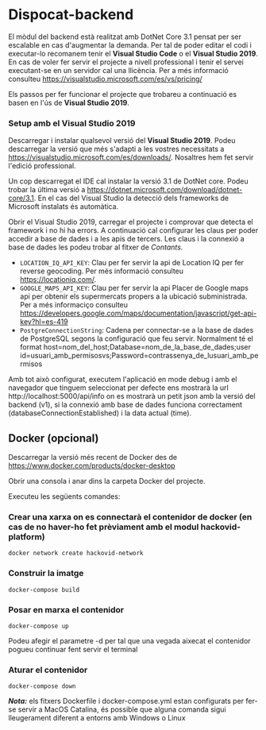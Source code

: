 # Dispocat-backend

El mòdul del backend està realitzat amb DotNet Core 3.1 pensat per ser escalable en cas d'augmentar la demanda. Per tal de poder editar el codi i executar-lo recomanem tenir el **Visual Studio Code** o el **Visual Studio 2019**. En cas de voler fer servir el projecte a nivell professional i tenir el servei executant-se en un servidor cal una llicència. Per a més informació consulteu https://visualstudio.microsoft.com/es/vs/pricing/

Els passos per fer funcionar el projecte que trobareu a continuació es basen en l'ús de **Visual Studio 2019**.

### Setup amb el Visual Studio 2019

Descarregar i instalar qualsevol versió del **Visual Studio 2019**. Podeu descarregar la versió que més s'adapti a les vostres necessitats a https://visualstudio.microsoft.com/es/downloads/. Nosaltres hem fet servir l'edició professional.

Un cop descarregat el IDE cal instalar la versió 3.1 de DotNet core. Podeu trobar la última versió a https://dotnet.microsoft.com/download/dotnet-core/3.1. En el cas del Visual Studio la detecció  dels frameworks de Microsoft instalats és automàtica.

Obrir el Visual Studio 2019, carregar el projecte i comprovar que detecta el framework i no hi ha errors. A continuació cal configurar les claus per poder accedir a base de dades i a les apis de tercers. Les claus i la connexió a base de dades les podeu trobar al fitxer de *Contants*.

* `LOCATION_IQ_API_KEY`: Clau per fer servir la api de Location IQ per fer reverse geocoding. Per més informació consulteu https://locationiq.com/. 
* `GOOGLE_MAPS_API_KEY`: Clau per fer servir la api Placer de Google maps api per obtenir els supermercats propers a la ubicació subministrada. Per a més informaciço consulteu https://developers.google.com/maps/documentation/javascript/get-api-key?hl=es-419  
* `PostgreConnectionString`: Cadena per connectar-se a la base de dades de PostgreSQL segons la configuració que feu servir. Normalment té el format host=nom_del_host;Database=nom_de_la_base_de_dades;user id=usuari_amb_permisosvs;Password=contrassenya_de_lusuari_amb_permisos

Amb tot això configurat, executem l'aplicació en mode debug i amb el navegador que tinguem seleccionat per defecte ens mostrarà la url http://localhost:5000/api/info on es mostrarà un petit json amb la versió del backend (v1), si la connexió amb base de dades funciona correctament (databaseConnectionEstablished) i la data actual (time).

## Docker (opcional)

Descarregar la versió més recent de Docker des de https://www.docker.com/products/docker-desktop

Obrir una consola i anar dins la carpeta Docker del projecte.

Executeu les següents comandes:

### Crear una xarxa on es connectarà el contenidor de docker (en cas de no haver-ho fet prèviament amb el modul hackovid-platform)
``` shell
docker network create hackovid-network
```

### Construir la imatge
``` shell
docker-compose build
```

### Posar en marxa el contenidor
``` shell
docker-compose up
```
Podeu afegir el parametre -d per tal que una vegada aixecat el contenidor pogueu continuar fent servir el terminal

### Aturar el contenidor
``` shell
docker-compose down
```
***Nota:*** els fitxers Dockerfile i docker-compose.yml estan configurats per fer-se servir a MacOS Catalina, és possible que alguna comanda sigui lleugerament diferent a entorns amb Windows o Linux
